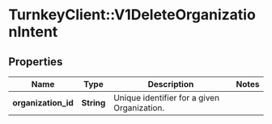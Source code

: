 # TurnkeyClient::V1DeleteOrganizationIntent

## Properties
Name | Type | Description | Notes
------------ | ------------- | ------------- | -------------
**organization_id** | **String** | Unique identifier for a given Organization. | 

